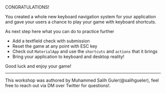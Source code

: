 CONGRATULATIONS!

You created a whole new keyboard navigation system for your application and gave your users a chance to play your game with keyboard shortcuts.

As next step here what you can do to practice further

- Add a textfield check with submission
- Reset the game at any point with ESC key
- Check out `MaterialApp` and use the `shortcuts` and `actions` that it brings
- Bring your application to keyboard and desktop reality!

Good luck and enjoy your game!

---

This workshop was authored by Muhammed Salih Guler(@salihgueler), feel free to reach out via DM over Twitter for questions!.
